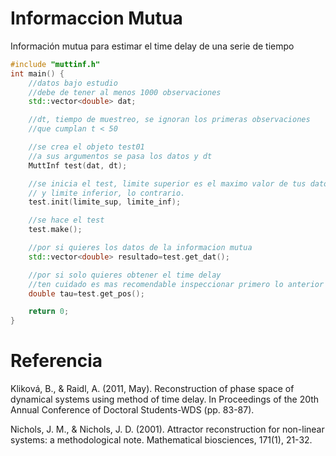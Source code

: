 # Informaccion Mutua
Información mutua para estimar el time delay de una serie de tiempo

```cpp
#include "muttinf.h"
int main() {
    //datos bajo estudio
    //debe de tener al menos 1000 observaciones
    std::vector<double> dat; 

    //dt, tiempo de muestreo, se ignoran los primeras observaciones 
    //que cumplan t < 50   

    //se crea el objeto test01
    //a sus argumentos se pasa los datos y dt
    MuttInf test(dat, dt);     

    //se inicia el test, limite superior es el maximo valor de tus datos
    // y limite inferior, lo contrario.
    test.init(limite_sup, limite_inf);

    //se hace el test
    test.make();

    //por si quieres los datos de la informacion mutua
    std::vector<double> resultado=test.get_dat();

    //por si solo quieres obtener el time delay
    //ten cuidado es mas recomendable inspeccionar primero lo anterior
    double tau=test.get_pos();

    return 0;
}
```

# Referencia
Kliková, B., & Raidl, A. (2011, May). Reconstruction of phase space of dynamical systems using method of time delay. In Proceedings of the 20th Annual Conference of Doctoral Students-WDS (pp. 83-87).

Nichols, J. M., & Nichols, J. D. (2001). Attractor reconstruction for non-linear systems: a methodological note. Mathematical biosciences, 171(1), 21-32.